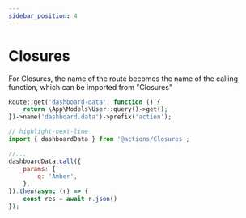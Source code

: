 ```yaml
---
sidebar_position: 4
---
```


# Closures

For Closures, the name of the route becomes the name of the calling function, which can be imported from "Closures"

```php title="Backend Controller"
Route::get('dashboard-data', function () {
    return \App\Models\User::query()->get();
})->name('dashboard.data')->prefix('action');
```
```jsx title="Frontend"
// highlight-next-line
import { dashboardData } from '@actions/Closures';

//...
dashboardData.call({
    params: {
        q: 'Amber',
    },
}).then(async (r) => {
    const res = await r.json()
});
```
